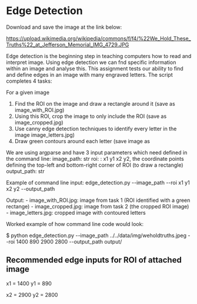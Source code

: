
# Edge Detection
Download and save the image at the link below:

https://upload.wikimedia.org/wikipedia/commons/f/f4/%22We_Hold_These_Truths%22_at_Jefferson_Memorial_IMG_4729.JPG

Edge detection is the beginning step in teaching computers how to read and interpret image. Using edge detection we can fnd specific information within an image and analyse this. This assignment tests our ability to find and define edges in an image with many engraved letters. The script completes 4 tasks: 

For a given image
  1. Find the ROI on the image and draw a rectangle around it   (save as image_with_ROI.jpg)  
  2. Using this ROI, crop the image to only include the ROI   (save as image_cropped.jpg) 
  3. Use canny edge detection techniques to identify every letter in the image image_letters.jpg) 
  4. Draw green contours around each letter  (save image as  
  
We are using argparse and have 3 input parameters which need defined in the command line:
    image_path: str <path-to-image>
    roi: : x1 y1 x2 y2, the coordinate points defining the top-left and bottom-right corner of ROI (to draw a rectangle) 
    output_path: str <path-to-output-file>
    
Example of command line input:
    edge_detection.py --image_path <path-to-image> --roi x1 y1 x2 y2 --output_path <path-to-output-file>

Output:
    - image_with_ROI.jpg: image from task 1 (ROI identified with a green rectange) 
    - image_cropped.jpg: image from task 2 (the cropped ROI image) 
    - image_letters.jpg: cropped image with contoured letters
    
Worked example of how command line code would look: 

$ python edge_detection.py --image_path ../../data/img/weholdtruths.jpeg --roi 1400 890 2900 2800 --output_path output/

## Recommended edge inputs for ROI of attached image 
x1 = 1400
y1 = 890 

x2 = 2900
y2 = 2800 
    
